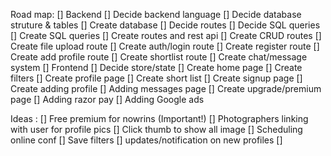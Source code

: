 Road map:
    [] Backend
        [] Decide backend language
        [] Decide database struture & tables
        [] Create database
        [] Decide routes
        [] Decide SQL queries
        [] Create SQL queries
        [] Create routes and rest api
            [] Create CRUD routes
            [] Create file upload route
            [] Create auth/login route
            [] Create register route
            [] Create add profile route
            [] Create shortlist route
            [] Create chat/message system
    [] Frontend
        [] Decide store/state
        [] Create home page
        [] Create filters
        [] Create profile page
        [] Create short list
        [] Create signup page
        [] Create adding profile
        [] Adding messages page
        [] Create upgrade/premium page
        [] Adding razor pay
        [] Adding Google ads

Ideas : 
    [] Free premium for nowrins (Important!)
    [] Photographers linking with user for profile pics
    [] Click thumb to show all image
    [] Scheduling online conf
    [] Save filters
    [] updates/notification on new profiles
    [] 